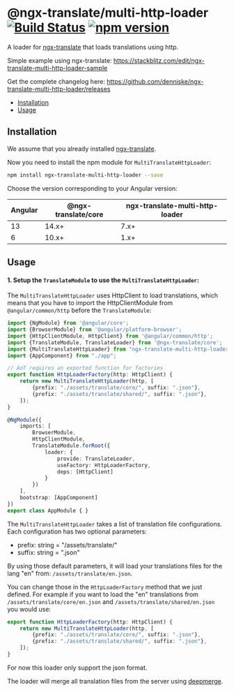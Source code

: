 # @ngx-translate/multi-http-loader [![Build Status](https://travis-ci.org/denniske/ngx-translate-multi-http-loader.svg?branch=master)](https://travis-ci.org/denniske/ngx-translate-multi-http-loader) [![npm version](https://badge.fury.io/js/ngx-translate-multi-http-loader.svg)](https://badge.fury.io/js/ngx-translate-multi-http-loader)

A loader for [ngx-translate](https://github.com/ngx-translate/core) that loads translations using http.

Simple example using ngx-translate: https://stackblitz.com/edit/ngx-translate-multi-http-loader-sample

Get the complete changelog here: https://github.com/denniske/ngx-translate-multi-http-loader/releases

* [Installation](#installation)
* [Usage](#usage)

## Installation

We assume that you already installed [ngx-translate](https://github.com/ngx-translate/core).

Now you need to install the npm module for `MultiTranslateHttpLoader`:

```sh
npm install ngx-translate-multi-http-loader --save
```

Choose the version corresponding to your Angular version:

 Angular     | @ngx-translate/core | ngx-translate-multi-http-loader
 ----------- |---------------------| --------------------------
 13          | 14.x+               | 7.x+
 6           | 10.x+               | 1.x+

## Usage
#### 1. Setup the `TranslateModule` to use the `MultiTranslateHttpLoader`:

The `MultiTranslateHttpLoader` uses HttpClient to load translations, which means that you have to import the HttpClientModule from `@angular/common/http` before the `TranslateModule`:


```ts
import {NgModule} from '@angular/core';
import {BrowserModule} from '@angular/platform-browser';
import {HttpClientModule, HttpClient} from '@angular/common/http';
import {TranslateModule, TranslateLoader} from '@ngx-translate/core';
import {MultiTranslateHttpLoader} from "ngx-translate-multi-http-loader";
import {AppComponent} from "./app";

// AoT requires an exported function for factories
export function HttpLoaderFactory(http: HttpClient) {
    return new MultiTranslateHttpLoader(http, [
        {prefix: "./assets/translate/core/", suffix: ".json"},
        {prefix: "./assets/translate/shared/", suffix: ".json"},
    ]);
}

@NgModule({
    imports: [
        BrowserModule,
        HttpClientModule,
        TranslateModule.forRoot({
            loader: {
                provide: TranslateLoader,
                useFactory: HttpLoaderFactory,
                deps: [HttpClient]
            }
        })
    ],
    bootstrap: [AppComponent]
})
export class AppModule { }
```

The `MultiTranslateHttpLoader` takes a list of translation file configurations. Each configuration has two optional parameters:
- prefix: string = "/assets/translate/"
- suffix: string = ".json"

By using those default parameters, it will load your translations files for the lang "en" from: `/assets/translate/en.json`.

You can change those in the `HttpLoaderFactory` method that we just defined. For example if you want to load the "en" translations from `/assets/translate/core/en.json` and `/assets/translate/shared/en.json` you would use:

```ts
export function HttpLoaderFactory(http: HttpClient) {
    return new MultiTranslateHttpLoader(http, [
        {prefix: "./assets/translate/core/", suffix: ".json"},
        {prefix: "./assets/translate/shared/", suffix: ".json"},
    ]);
}
```

For now this loader only support the json format.

The loader will merge all translation files from the server using [deepmerge](https://github.com/KyleAMathews/deepmerge).
